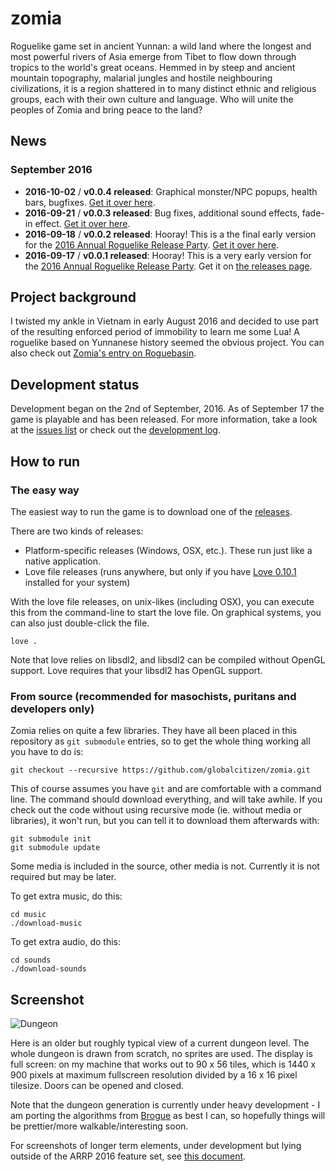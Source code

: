 # zomia

Roguelike game set in ancient Yunnan: a wild land where the longest and most powerful rivers of Asia emerge from Tibet to flow down through tropics to the world's great oceans. Hemmed in by steep and ancient mountain topography, malarial jungles and hostile neighbouring civilizations, it is a region shattered in to many distinct ethnic and religious groups, each with their own culture and language. Who will unite the peoples of Zomia and bring peace to the land?

## News

### September 2016
* __2016-10-02__ / __v0.0.4 released__: Graphical monster/NPC popups, health bars, bugfixes. [Get it over here](https://github.com/globalcitizen/zomia/releases/tag/v0.0.4).
* __2016-09-21__ / __v0.0.3 released__: Bug fixes, additional sound effects, fade-in effect. [Get it over here](https://github.com/globalcitizen/zomia/releases/tag/v0.0.3).
* __2016-09-18__ / __v0.0.2 released__: Hooray! This is a the final early version for the [2016 Annual Roguelike Release Party](http://www.roguebasin.com/index.php?title=2016_ARRP). [Get it over here](https://github.com/globalcitizen/zomia/releases/tag/v0.0.2).
* __2016-09-17__ / __v0.0.1 released__: Hooray! This is a very early version for the [2016 Annual Roguelike Release Party](http://www.roguebasin.com/index.php?title=2016_ARRP). Get it on [the releases page](https://github.com/globalcitizen/zomia/releases).

## Project background

I twisted my ankle in Vietnam in early August 2016 and decided to use part of the resulting enforced period of immobility to learn me some Lua! A roguelike based on Yunnanese history seemed the obvious project.  You can also check out [Zomia's entry on Roguebasin](http://www.roguebasin.com/index.php?title=Zomia).

## Development status

Development began on the 2nd of September, 2016. As of September 17 the game is playable and has been released. For more information, take a look at the [issues list](https://github.com/globalcitizen/zomia/issues/) or check out the [development log](https://github.com/globalcitizen/zomia/blob/master/DEVLOG.md).

## How to run

### The easy way

The easiest way to run the game is to download one of the [releases](https://github.com/globalcitizen/zomia/releases).

There are two kinds of releases:
 * Platform-specific releases (Windows, OSX, etc.). These run just like a native application.
 * Love file releases (runs anywhere, but only if you have [Love 0.10.1](https://love2d.org/#download) installed for your system)

With the love file releases, on unix-likes (including OSX), you can execute this from the command-line to start the love file. On graphical systems, you can also just double-click the file.

```
love .
```

Note that love relies on libsdl2, and libsdl2 can be compiled without OpenGL support. Love requires that your libsdl2 has OpenGL support.

### From source (recommended for masochists, puritans and developers only)

Zomia relies on quite a few libraries. They have all been placed in this repository as `git submodule` entries, so to get the whole thing working all you have to do is:

```
git checkout --recursive https://github.com/globalcitizen/zomia.git
```

This of course assumes you have `git` and are comfortable with a command line. The command should download everything, and will take awhile. If you check out the code without using recursive mode (ie. without media or libraries), it won't run, but you can tell it to download them afterwards with:

```
git submodule init
git submodule update
```

Some media is included in the source, other media is not. Currently it is not required but may be later.

To get extra music, do this:

```
cd music
./download-music
```

To get extra audio, do this:

```
cd sounds
./download-sounds
```

## Screenshot

![Dungeon](https://raw.githubusercontent.com/globalcitizen/zomia/master/screenshots/screenshot-dungeon.jpg)

Here is an older but roughly typical view of a current dungeon level. The whole dungeon is drawn from scratch, no sprites are used. The display is full screen: on my machine that works out to 90 x 56 tiles, which is 1440 x 900 pixels at maximum fullscreen resolution divided by a 16 x 16 pixel tilesize. Doors can be opened and closed.

Note that the dungeon generation is currently under heavy development - I am porting the algorithms from [Brogue](https://sites.google.com/site/broguegame/) as best I can, so hopefully things will be prettier/more walkable/interesting soon.

For screenshots of longer term elements, under development but lying outside of the ARRP 2016 feature set, see [this document](https://github.com/globalcitizen/zomia/blob/master/LONGTERM.md).


